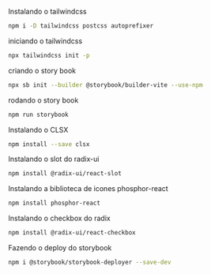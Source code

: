 Instalando o tailwindcss
```bash
npm i -D tailwindcss postcss autoprefixer
```

iniciando o tailwindcss
```bash
npx tailwindcss init -p
```

criando o story book
```bash
npx sb init --builder @storybook/builder-vite --use-npm
```

rodando o story book
```bash
npm run storybook
```

Instalando o CLSX
```bash
npm install --save clsx
```

Instalando o slot do radix-ui
```bash
npm install @radix-ui/react-slot
```
Instalando a biblioteca de icones phosphor-react
```bash
npm install phosphor-react
```

Instalando o checkbox do radix
```bash
npm install @radix-ui/react-checkbox
```

Fazendo o deploy do storybook
```bash
npm i @storybook/storybook-deployer --save-dev
```





